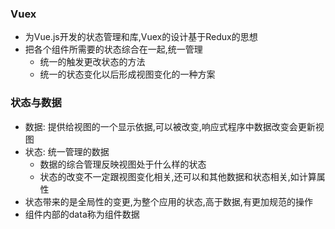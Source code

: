 ### Vuex
- 为Vue.js开发的状态管理和库,Vuex的设计基于Redux的思想
- 把各个组件所需要的状态综合在一起,统一管理
  - 统一的触发更改状态的方法
  - 统一的状态变化以后形成视图变化的一种方案
### 状态与数据
- 数据: 提供给视图的一个显示依据,可以被改变,响应式程序中数据改变会更新视图
- 状态: 统一管理的数据
  - 数据的综合管理反映视图处于什么样的状态
  - 状态的改变不一定跟视图变化相关,还可以和其他数据和状态相关,如计算属性
- 状态带来的是全局性的变更,为整个应用的状态,高于数据,有更加规范的操作
- 组件内部的data称为组件数据
